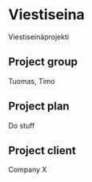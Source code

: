 # Viestiseina
Viestiseinäprojekti

## Project group
Tuomas, Timo

## Project plan
Do stuff

## Project client
Company X
